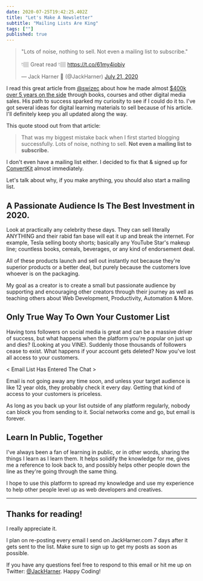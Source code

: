```yaml
---
date: 2020-07-25T19:42:25.402Z
title: "Let's Make A Newsletter" 
subtitle: "Mailing Lists Are King"
tags: [""]
published: true
---
```


<blockquote class="twitter-tweet"><p lang="en" dir="ltr">&quot;Lots of noise, nothing to sell. Not even a mailing list to subscribe.&quot; <br><br>👇🏽 Great read 👇🏽 <a href="https://t.co/61my4iobiy">https://t.co/61my4iobiy</a></p>&mdash; Jack Harner 🚀 (@JackHarner) <a href="https://twitter.com/JackHarner/status/1285622502602027009?ref_src=twsrc%5Etfw">July 21, 2020</a></blockquote>

I read this great article from [@swizec](https://twitter.com/Swizec) about how he made almost [$400k over 5 years on the side](https://swizec.com/blog/5-years-of-books-courses-or-how-i-made-369000-on-the-side/swizec/9453) through books, courses and other digital media sales. His path to success sparked my curiosity to see if I could do it to. I've got several ideas for digital learning materials to sell because of his article. I'll definitely keep you all updated along the way.

This quote stood out from that article: 

> That was my biggest mistake back when I first started blogging successfully. Lots of noise, nothing to sell. **Not even a mailing list to subscribe.**

I don't even have a mailing list either. I decided to fix that & signed up for [ConvertKit](https://app.convertkit.com/referrals/l/42366c0e-990d-4f0e-8893-4f55cecf18f6) almost immediately. 

Let's talk about why, if you make anything, you should also start a mailing list.

## A Passionate Audience Is The Best Investment in 2020.

Look at practically any celebrity these days. They can sell literally ANYTHING and their rabid fan base will eat it up and break the internet. For example, Tesla selling booty shorts; basically any YouTube Star's makeup line; countless books, cereals, beverages, or any kind of endorsement deal. 

All of these products launch and sell out instantly not because they're superior products or a better deal, but purely because the customers love whoever is on the packaging. 

My goal as a creator is to create a small but passionate audience by supporting and encouraging other creators through their journey as well as teaching others about Web Development, Productivity, Automation & More.

## Only True Way To Own Your Customer List

Having tons followers on social media is great and can be a massive driver of success, but what happens when the platform you're popular on just up and dies? (Looking at you VINE). Suddenly those thousands of followers cease to exist. What happens if your account gets deleted? Now you've lost all access to your customers. 

< Email List Has Entered The Chat >

Email is not going away any time soon, and unless your target audience is like 12 year olds, they probably check it every day. Getting that kind of access to your customers is priceless. 

As long as you back up your list outside of any platform regularly, nobody can block you from sending to it. Social networks come and go, but email is forever.

## Learn In Public, Together

I've always been a fan of learning in public, or in other words, sharing the things I learn as I learn them. It helps solidify the knowledge for me, gives me a reference to look back to, and possibly helps other people down the line as they're going through the same thing. 

I hope to use this platform to spread my knowledge and use my experience to help other people level up as web developers and creatives.

---

## Thanks for reading!
I really appreciate it.

I plan on re-posting every email I send on JackHarner.com 7 days after it gets sent to the list. Make sure to sign up to get my posts as soon as possible.

If you have any questions feel free to respond to this email or hit me up on Twitter: [@JackHarner](https://twitter.com/jackharner). Happy Coding!